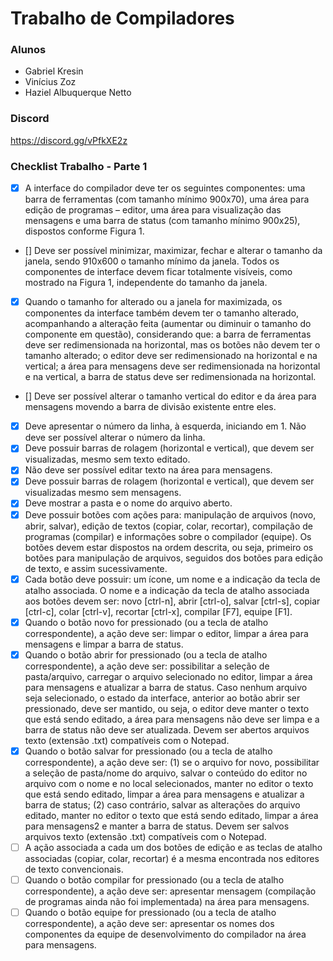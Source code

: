 # Trabalho de Compiladores #

### Alunos ###
* Gabriel Kresin
* Vinícius Zoz
* Haziel Albuquerque Netto

### Discord ###
https://discord.gg/vPfkXE2z

### Checklist Trabalho - Parte 1 ###

- [x] A interface do compilador deve ter os seguintes componentes: uma barra de ferramentas (com tamanho mínimo
900x70), uma área para edição de programas – editor, uma área para visualização das mensagens e uma
barra de status (com tamanho mínimo 900x25), dispostos conforme Figura 1.
- [] Deve ser possível minimizar, maximizar, fechar e alterar o tamanho da janela, sendo 910x600 o tamanho
mínimo da janela. Todos os componentes de interface devem ficar totalmente visíveis, como mostrado na
Figura 1, independente do tamanho da janela.
- [x] Quando o tamanho for alterado ou a janela for maximizada, os componentes da interface também devem ter o
tamanho alterado, acompanhando a alteração feita (aumentar ou diminuir o tamanho do componente em
questão), considerando que: a barra de ferramentas deve ser redimensionada na horizontal, mas os botões não
devem ter o tamanho alterado; o editor deve ser redimensionado na horizontal e na vertical; a área para
mensagens deve ser redimensionada na horizontal e na vertical, a barra de status deve ser redimensionada na
horizontal.
- [] Deve ser possível alterar o tamanho vertical do editor e da área para mensagens movendo a barra de divisão
existente entre eles.
- [x] Deve apresentar o número da linha, à esquerda, iniciando em 1. Não deve ser possível alterar o número da
linha.
- [x] Deve possuir barras de rolagem (horizontal e vertical), que devem ser visualizadas, mesmo sem texto editado.
- [x] Não deve ser possível editar texto na área para mensagens.
- [x] Deve possuir barras de rolagem (horizontal e vertical), que devem ser visualizadas mesmo sem mensagens.
- [x] Deve mostrar a pasta e o nome do arquivo aberto.
- [x] Deve possuir botões com ações para: manipulação de arquivos (novo, abrir, salvar), edição de textos (copiar,
colar, recortar), compilação de programas (compilar) e informações sobre o compilador (equipe). Os botões
devem estar dispostos na ordem descrita, ou seja, primeiro os botões para manipulação de arquivos, seguidos
dos botões para edição de texto, e assim sucessivamente.
- [X] Cada botão deve possuir: um ícone, um nome e a indicação da tecla de atalho associada. O nome e a
indicação da tecla de atalho associada aos botões devem ser: novo [ctrl-n], abrir [ctrl-o], salvar [ctrl-s], copiar
[ctrl-c], colar [ctrl-v], recortar [ctrl-x], compilar [F7], equipe [F1].
- [x] Quando o botão novo for pressionado (ou a tecla de atalho correspondente), a ação deve ser: limpar o editor,
limpar a área para mensagens e limpar a barra de status.
- [x] Quando o botão abrir for pressionado (ou a tecla de atalho correspondente), a ação deve ser: possibilitar a
seleção de pasta/arquivo, carregar o arquivo selecionado no editor, limpar a área para mensagens e atualizar a
barra de status. Caso nenhum arquivo seja selecionado, o estado da interface, anterior ao botão abrir ser
pressionado, deve ser mantido, ou seja, o editor deve manter o texto que está sendo editado, a área para
mensagens não deve ser limpa e a barra de status não deve ser atualizada. Devem ser abertos arquivos texto
(extensão .txt) compatíveis com o Notepad.
- [x] Quando o botão salvar for pressionado (ou a tecla de atalho correspondente), a ação deve ser: (1) se o arquivo
for novo, possibilitar a seleção de pasta/nome do arquivo, salvar o conteúdo do editor no arquivo com o nome e
no local selecionados, manter no editor o texto que está sendo editado, limpar a área para mensagens e
atualizar a barra de status; (2) caso contrário, salvar as alterações do arquivo editado, manter no editor o texto
que está sendo editado, limpar a área para mensagens2 e manter a barra de status. Devem ser salvos
arquivos texto (extensão .txt) compatíveis com o Notepad.
- [ ] A ação associada a cada um dos botões de edição e as teclas de atalho associadas (copiar, colar, recortar) é
a mesma encontrada nos editores de texto convencionais. 
- [ ] Quando o botão compilar for pressionado (ou a tecla de atalho correspondente), a ação deve ser: apresentar
mensagem (compilação de programas ainda não foi implementada) na área para mensagens.
- [ ] Quando o botão equipe for pressionado (ou a tecla de atalho correspondente), a ação deve ser: apresentar os
nomes dos componentes da equipe de desenvolvimento do compilador na área para mensagens.
